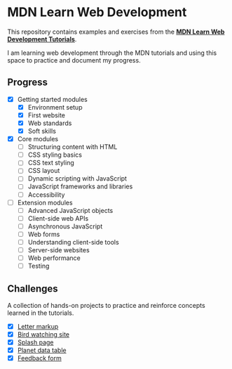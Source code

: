 # MDN Learn Web Development

This repository contains examples and exercises from the [**MDN Learn Web Development Tutorials**](https://developer.mozilla.org/en-US/docs/Learn_web_development).

I am learning web development through the MDN tutorials and using this space to practice and document my progress.

## Progress
- [x] Getting started modules
  - [x] Environment setup
  - [x] First website
  - [x] Web standards
  - [x] Soft skills
- [x] Core modules
  - [ ] Structuring content with HTML
  - [ ] CSS styling basics
  - [ ] CSS text styling
  - [ ] CSS layout
  - [ ] Dynamic scripting with JavaScript
  - [ ] JavaScript frameworks and libraries
  - [ ] Accessibility
- [ ] Extension modules
  - [ ] Advanced JavaScript objects
  - [ ] Client-side web APIs
  - [ ] Asynchronous JavaScript
  - [ ] Web forms
  - [ ] Understanding client-side tools
  - [ ] Server-side websites
  - [ ] Web performance
  - [ ] Testing

## Challenges

A collection of hands-on projects to practice and reinforce concepts learned in the tutorials.

- [x] [Letter markup](/challenge/01-letter-markup/)
- [x] [Bird watching site](/challenge/02-bird-watching-site/)
- [x] [Splash page](/challenge/03-splash-page/)
- [x] [Planet data table](/challenge/04-planet-data-table/)
- [x] [Feedback form](/challenge/05-feedback-form/)